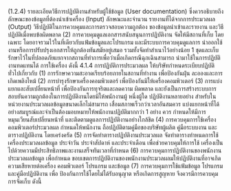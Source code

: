 (1.2.4) รายละเอียดวิธีการปฏิบัติงานสำหรับผู้ใช้ข้อมูล (User
documentation) ซึ่งควรอธิบายถึงลักษณะของข้อมูลที่ต้องนำเข้าเครื่อง (Input) ลักษณะและจำนวน
รายงานที่ได้จากการประมวลผล (Output) วิธีปฏิบัติในการควบคุมและการตรวจสอบความถูกต้อง
ของข้อมูลนำเข้าและรายงาน และวิธีปฏิบัติเมื่อพบข้อผิดพลาด
(2) การควบคุมดูแลเอกสารสนับสนุนการปฏิบัติงาน จัดให้มีสถานที่เก็บ
โดยเฉพาะ โดยอาจรวมไว้ในที่เดียวกับแฟ้มข้อมูลและโปรแกรม และมีระบบการควบคุมดูแลการ
นำออกใช้งานหรือการปรับปรุงเอกสารให้ถูกต้องทันสมัยอยู่เสมอ รวมทั้งจัดทำสำเนาไว้อย่างน้อย
1 ชุดและเก็บรักษาไว้ในที่ปลอดภัยแยกจากสถานที่ทำการเพื่อว่าเมื่อเกิดกรณีฉุกเฉินสามารถ
นํามาใช้ในการปฏิบัติงานทดแทนได้
การใช้เครื่อง ดังนี้
4.1.4 การปฏิบัติการประมวลผล ให้บริษัทกำหนดระเบียบปฏิบัติทั่วไปเกี่ยวกับ
(1) การรักษาความสะอาดเรียบร้อยภายในสถานที่ทํางาน เพื่อป้องกันฝุ่น
ละอองและการเกิดเพลิงไหม้
(2) การบำรุงรักษาเครื่องคอมพิวเตอร์ เพื่อป้องกันมิให้เครื่องคอมพิวเตอร์
(3) การแบ่งแยกและสับเปลี่ยนหน้าที่ เพื่อป้องกันการทุจริตและลดความ
ผิดพลาด และยังเป็นการสร้างระบบการสอบยันความถูกต้องในการปฏิบัติงานโดยมิให้พนักงานผู้
หนึ่งผู้ใด ปฏิบัติงานหลายอย่าง สำหรับในหน่วยงานประมวลผลข้อมูลขนาดเล็กไม่สามารถ
เสื่อมสภาพเร็วกว่าเวลาอันสมควร
แบ่งแยกหน้าที่ได้อย่างสมบูรณ์และจำเป็นต้องมอบหมายให้พนักงานปฏิบัติมากกว่า 1 อย่าง ควร
กำหนดให้มีการหมุนเวียนสับเปลี่ยนหน้าที่ และติดตามดูแลการปฏิบัติงานอย่างใกล้ชิด
(4) การควบคุมการใช้เครื่องคอมพิวเตอร์ประมวลผล กําหนดให้พนักงาน
ถือปฏิบัติตามคู่มือของบริษัทผู้ผลิต คู่มือระบบงาน และตารางปฏิบัติงาน โดยเคร่งครัด
(5) การจัดทําตารางปฏิบัติงานประมวลผล จัดทําตารางทําหนดการใช้
เครื่องประมวลผลข้อมูล ประจำวัน ประจำสัปดาห์ และประจำเดือน เพื่อช่วยควบคุมให้การใช้
เครื่องเป็นไปด้วยความมีประสิทธิภาพและงานเสร็จทันเวลาที่กําหนด
(6) การควบคุมการปฏิบัติงานของพนักงานประมวลผลข้อมูล เพื่อกําหนด
ขอบเขตการปฏิบัติงานของพนักงานประมวลผลมให้ปฏิบัติงานที่อาจเกิดความเสียหายต่อเครื่อง
คอมพิวเตอร์ โปรแกรม และข้อมูล
(7) การควบคุมการใช้แฟ้มข้อมูล โปรแกรม และคู่มือปฏิบัติงาน เพื่อ
ป้องกันการใช้โดยไม่ได้รับอนุญาต หรือเกิดการสูญหาย จึงควรมีการควบคุมการจัดเก็บ ดังนี้
